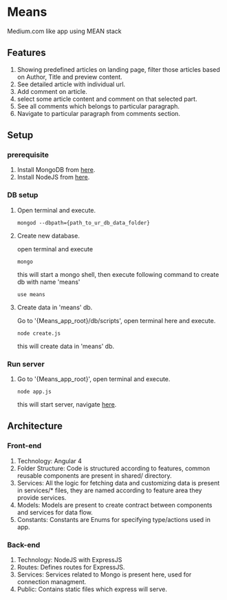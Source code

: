 # Means
Medium.com like app using MEAN stack

## Features
1. Showing predefined articles on landing page, filter those articles based on Author, Title and preview content.
2. See detailed article with individual url.
3. Add comment on article.
4. select some article content and comment on that selected part.
5. See all comments which belongs to particular paragraph.
6. Navigate to particular paragraph from comments section.

## Setup

### prerequisite
1. Install MongoDB from [here](https://docs.mongodb.com/manual/installation/).
2. Install NodeJS from [here](https://nodejs.org/en/).

### DB setup
1. Open terminal and execute.
    
    ```
    mongod --dbpath={path_to_ur_db_data_folder}
    ```
2. Create new database.
    
    open terminal and execute
    ```
    mongo
    ```
    this will start a mongo shell, then execute following command to create db with name 'means'
    ```
    use means
    ```
3. Create data in 'means' db.
    
    Go to '{Means_app_root}/db/scripts', open terminal here and execute.
    ```
    node create.js
    ```
    this will create data in 'means' db.

### Run server
1. Go to '{Means_app_root}', open terminal and execute.

    ```
    node app.js
    ```
    this will start server, navigate [here](http://localhost:3000/).

## Architecture
### Front-end
1. Technology: Angular 4
2. Folder Structure: Code is structured according to features, common reusable components are present in shared/ directory.
3. Services: All the logic for fetching data and customizing data is present in services/* files, they are named according to feature area they provide services.
4. Models: Models are present to create contract between components and services for data flow.
5. Constants: Constants are Enums for specifying type/actions used in app.

### Back-end
1. Technology: NodeJS with ExpressJS
2. Routes: Defines routes for ExpressJS.
3. Services: Services related to Mongo is present here, used for connection managment.
4. Public: Contains static files which express will serve. 